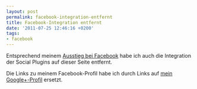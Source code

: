 ```yaml
---
layout: post
permalink: facebook-integration-entfernt
title: Facebook-Integration entfernt
date: '2011-07-25 12:46:16 +0200'
tags:
- facebook
---
```

<p>Entsprechend meinem <a href="http://m.tacker.org/blog/2888.auf-wiedersehen-facebook.html">Ausstieg bei Facebook</a> habe ich auch die Integration der Social Plugins auf dieser Seite entfernt.</p>
<p>Die Links zu meinem Facebook-Profil habe ich durch Links auf <a href="http://profiles.google.com/markus.tacker">mein Google+-Profil</a> ersetzt.</p>
